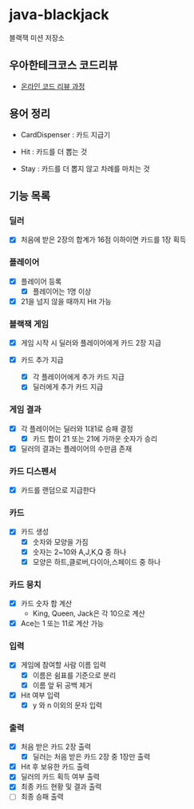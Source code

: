 # java-blackjack

블랙잭 미션 저장소

## 우아한테크코스 코드리뷰

- [온라인 코드 리뷰 과정](https://github.com/woowacourse/woowacourse-docs/blob/master/maincourse/README.md)

## 용어 정리

- CardDispenser : 카드 지급기

- Hit : 카드를 더 뽑는 것
- Stay : 카드를 더 뽑지 않고 차례를 마치는 것

## 기능 목록

### 딜러

- [x] 처음에 받은 2장의 합계가 16점 이하이면 카드를 1장 획득

### 플레이어

- [x] 플레이어 등록
    - [x] 플레이어는 1명 이상

- [x] 21을 넘지 않을 때까지 Hit 가능

### 블랙잭 게임

- [x] 게임 시작 시 딜러와 플레이어에게 카드 2장 지급

- [x] 카드 추가 지급
    - [x] 각 플레이어에게 추가 카드 지급
    - [x] 딜러에게 추가 카드 지급

### 게임 결과

- [x] 각 플레이어는 딜러와 1대1로 승패 결정
    - [x] 카드 합이 21 또는 21에 가까운 숫자가 승리

- [x] 딜러의 결과는 플레이어의 수만큼 존재

### 카드 디스펜서

- [x] 카드를 랜덤으로 지급한다

### 카드

- [x] 카드 생성
    - [x] 숫자와 모양을 가짐
    - [x] 숫자는 2~10와 A,J,K,Q 중 하나
    - [x] 모양은 하트,클로버,다이아,스페이드 중 하나

### 카드 뭉치

- [x] 카드 숫자 합 계산
    - King, Queen, Jack은 각 10으로 계산
- [x] Ace는 1 또는 11로 계산 가능

### 입력

- [x] 게임에 참여할 사람 이름 입력
    - [x] 이름은 쉼표를 기준으로 분리
    - [x] 이름 앞 뒤 공백 제거

- [x] Hit 여부 입력
    - [x] y 와 n 이외의 문자 입력

### 출력

- [x] 처음 받은 카드 2장 출력
  - [x] 딜러는 처음 받은 카드 2장 중 1장만 출력
- [x] Hit 후 보유한 카드 출력
- [x] 딜러의 카드 획득 여부 출력
- [x] 최종 카드 현황 및 결과 출력
- [ ] 최종 승패 출력
